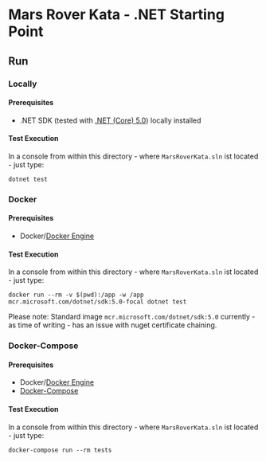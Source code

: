 # Mars Rover Kata - .NET Starting Point

## Run

### Locally

#### Prerequisites

- .NET SDK (tested with [.NET (Core) 5.0](https://docs.microsoft.com/en-us/dotnet/core/install/)) locally installed

#### Test Execution

In a console from within this directory - where `MarsRoverKata.sln` ist located - just type:

    dotnet test

### Docker

#### Prerequisites

- Docker/[Docker Engine](https://www.docker.com/products/container-runtime)

#### Test Execution

In a console from within this directory - where `MarsRoverKata.sln` ist located - just type:

    docker run --rm -v $(pwd):/app -w /app mcr.microsoft.com/dotnet/sdk:5.0-focal dotnet test

Please note: Standard image `mcr.microsoft.com/dotnet/sdk:5.0` currently - as 
time of writing - has an issue with nuget certificate chaining.

### Docker-Compose

#### Prerequisites

- Docker/[Docker Engine](https://www.docker.com/products/container-runtime)
- [Docker-Compose](https://docs.docker.com/compose/install)

#### Test Execution

In a console from within this directory - where `MarsRoverKata.sln` ist located - just type:

    docker-compose run --rm tests

